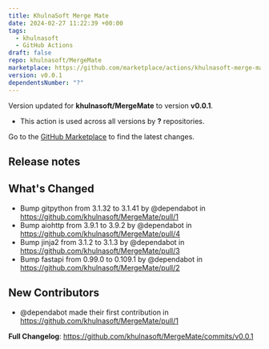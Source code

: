 ```yaml
---
title: KhulnaSoft Merge Mate
date: 2024-02-27 11:22:39 +00:00
tags:
  - khulnasoft
  - GitHub Actions
draft: false
repo: khulnasoft/MergeMate
marketplace: https://github.com/marketplace/actions/khulnasoft-merge-mate
version: v0.0.1
dependentsNumber: "?"
---
```



Version updated for **khulnasoft/MergeMate** to version **v0.0.1**.
- This action is used across all versions by **?** repositories.

Go to the [GitHub Marketplace](https://github.com/marketplace/actions/khulnasoft-merge-mate) to find the latest changes.

## Release notes

## What's Changed
* Bump gitpython from 3.1.32 to 3.1.41 by @dependabot in https://github.com/khulnasoft/MergeMate/pull/1
* Bump aiohttp from 3.9.1 to 3.9.2 by @dependabot in https://github.com/khulnasoft/MergeMate/pull/4
* Bump jinja2 from 3.1.2 to 3.1.3 by @dependabot in https://github.com/khulnasoft/MergeMate/pull/3
* Bump fastapi from 0.99.0 to 0.109.1 by @dependabot in https://github.com/khulnasoft/MergeMate/pull/2

## New Contributors
* @dependabot made their first contribution in https://github.com/khulnasoft/MergeMate/pull/1

**Full Changelog**: https://github.com/khulnasoft/MergeMate/commits/v0.0.1
